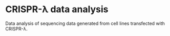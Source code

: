 # CRISPR-λ data analysis
Data analysis of sequencing data generated from cell lines transfected with CRISPR-λ.
